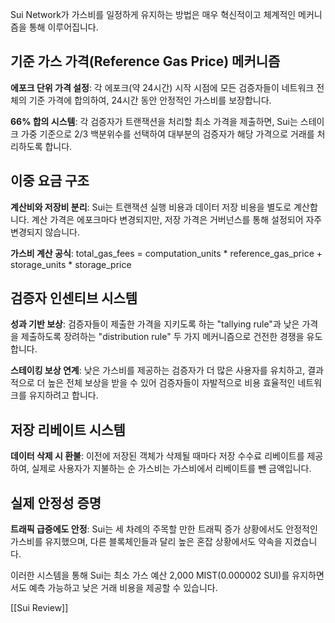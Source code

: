 
Sui Network가 가스비를 일정하게 유지하는 방법은 매우 혁신적이고 체계적인 메커니즘을 통해 이루어집니다.

## 기준 가스 가격(Reference Gas Price) 메커니즘

**에포크 단위 가격 설정**: 각 에포크(약 24시간) 시작 시점에 모든 검증자들이 네트워크 전체의 기준 가격에 합의하여, 24시간 동안 안정적인 가스비를 보장합니다.

**66% 합의 시스템**: 각 검증자가 트랜잭션을 처리할 최소 가격을 제출하면, Sui는 스테이크 가중 기준으로 2/3 백분위수를 선택하여 대부분의 검증자가 해당 가격으로 거래를 처리하도록 합니다.

## 이중 요금 구조

**계산비와 저장비 분리**: Sui는 트랜잭션 실행 비용과 데이터 저장 비용을 별도로 계산합니다. 계산 가격은 에포크마다 변경되지만, 저장 가격은 거버넌스를 통해 설정되어 자주 변경되지 않습니다.

**가스비 계산 공식**: total_gas_fees = computation_units * reference_gas_price + storage_units * storage_price

## 검증자 인센티브 시스템

**성과 기반 보상**: 검증자들이 제출한 가격을 지키도록 하는 "tallying rule"과 낮은 가격을 제출하도록 장려하는 "distribution rule" 두 가지 메커니즘으로 건전한 경쟁을 유도합니다.

**스테이킹 보상 연계**: 낮은 가스비를 제공하는 검증자가 더 많은 사용자를 유치하고, 결과적으로 더 높은 전체 보상을 받을 수 있어 검증자들이 자발적으로 비용 효율적인 네트워크를 유지하려고 합니다.

## 저장 리베이트 시스템

**데이터 삭제 시 환불**: 이전에 저장된 객체가 삭제될 때마다 저장 수수료 리베이트를 제공하여, 실제로 사용자가 지불하는 순 가스비는 가스비에서 리베이트를 뺀 금액입니다.

## 실제 안정성 증명

**트래픽 급증에도 안정**: Sui는 세 차례의 주목할 만한 트래픽 증가 상황에서도 안정적인 가스비를 유지했으며, 다른 블록체인들과 달리 높은 혼잡 상황에서도 약속을 지켰습니다.

이러한 시스템을 통해 Sui는 최소 가스 예산 2,000 MIST(0.000002 SUI)를 유지하면서도 예측 가능하고 낮은 거래 비용을 제공할 수 있습니다.

[[Sui Review]]